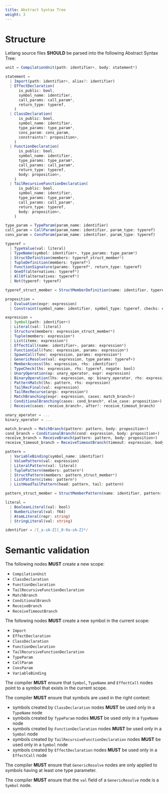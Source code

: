 ```yaml
---
title: Abstract Syntax Tree
weight: 3
---
```


# Structure

Letlang source files **SHOULD** be parsed into the following Abstract Syntax
Tree:

```typescript
unit = CompilationUnit(path: identifier+, body: statement*)

statement =
  | Import(path: identifier+, alias?: identifier)
  | EffectDeclaration(
      is_public: bool,
      symbol_name: identifier,
      call_params: call_param*,
      return_type: typeref,
    )
  | ClassDeclaration(
      is_public: bool,
      symbol_name: identifier,
      type_params: type_param*,
      cons_param: cons_param,
      constraints?: proposition+,
    )
  | FunctionDeclaration(
      is_public: bool,
      symbol_name: identifier,
      type_params: type_param*,
      call_params: call_param*,
      return_type: typeref,
      body: proposition+,
    )
  | TailRecursiveFunctionDeclaration(
      is_public: bool,
      symbol_name: identifier,
      type_params: type_param*,
      call_params: call_param*,
      return_type: typeref,
      body: proposition+,
    )

type_param = TypeParam(param_name: identifier)
call_param = CallParam(param_name: identifier, param_type: typeref)
cons_param = ConsParam(param_name: identifier, param_type: typeref)

typeref =
  | TypeValue(val: literal)
  | TypeName(symbol: identifier+, type_params: type_param*)
  | StructDefinition(members: typeref_struct_member*)
  | TupleDefinition(members: typeref*)
  | FunctionSignature(params: typeref*, return_type: typeref)
  | OneOf(alternatives: typeref*)
  | AllOf(alternatives: typeref*)
  | Not(typeref: typeref)

typeref_struct_member = StructMemberDefinition(name: identifier, typeref: typeref)

proposition =
  | Evaluation(expr: expression)
  | Constraint(symbol_name: identifier, symbol_type: typeref, checks: expression*)

expression =
  | Symbol(path: identifier+)
  | Literal(val: literal)
  | Structure(members: expression_struct_member*)
  | Tuple(members: expression*)
  | List(items: expression*)
  | EffectCall(name: identifier+, params: expression*)
  | FunctionCall(func: expression, params: expression*)
  | SpawnCall(func: expression, params: expression*)
  | GenericResolve(val: expression, type_params: typeref+)
  | MemberAccess(lhs: expression, rhs: identifier)
  | TypeCheck(lhs: expression, rhs: typeref, negate: bool)
  | UnaryOperation(op: unary_operator, expr: expression)
  | BinaryOperation(lhs: expression, op: binary_operator, rhs: expression)
  | PatternMatch(lhs: pattern, rhs: expression)
  | TailRecFinal(val: expression)
  | TailRecRecurse(args: expression*)
  | MatchBranching(expr: expression, cases: match_branch+)
  | ConditionalBranching(cases: cond_branch*, else_case: proposition+)
  | Receive(cases: receive_branch+, after?: receive_timeout_branch)

unary_operator = ...
binary_operator = ...

match_branch = MatchBranch(pattern: pattern, body: proposition+)
cond_branch = ConditionalBranch(cond: expression, body: proposition+)
receive_branch = ReceiveBranch(pattern: pattern, body: proposition+)
receive_timeout_branch = ReceiveTimeoutBranch(timeout: expression, body: proposition+)

pattern =
  | VariableBinding(symbol_name: identifier)
  | ValuePattern(val: expression)
  | LiteralPattern(val: literal)
  | TuplePattern(members: pattern*)
  | StructPattern(members: pattern_struct_member*)
  | ListPattern(items: pattern*)
  | ListHeadTailPattern(head: pattern, tail: pattern)

pattern_struct_member = StructMemberPattern(name: identifier, pattern: pattern)

literal =
  | BooleanLiteral(val: bool)
  | NumberLiteral(val: f64)
  | AtomLiteral(repr: string)
  | StringLiteral(val: string)

identifier = /[_a-zA-Z][_0-9a-zA-Z]*/
```

# Semantic validation

The following nodes **MUST** create a new scope:

 - `CompilationUnit`
 - `ClassDeclaration`
 - `FunctionDeclaration`
 - `TailRecursiveFunctionDeclaration`
 - `MatchBranch`
 - `ConditionalBranch`
 - `ReceiveBranch`
 - `ReceiveTimeoutBranch`

The following nodes **MUST** create a new symbol in the current scope:

 - `Import`
 - `EffectDeclaration`
 - `ClassDeclaration`
 - `FunctionDeclaration`
 - `TailRecursiveFunctionDeclaration`
 - `TypeParam`
 - `CallParam`
 - `ConsParam`
 - `VariableBinding`

The compiler **MUST** ensure that `Symbol`, `TypeName` and `EffectCall` nodes
point to a symbol that exists in the current scope.

The compiler **MUST** ensure that symbols are used in the right context:

 - symbols created by `ClassDeclaration` nodes **MUST** be used only in a `TypeName` node
 - symbols created by `TypeParam` nodes **MUST** be used only in a `TypeName` node
 - symbols created by `FunctionDeclaration` nodes **MUST** be used only in a `Symbol` node
 - symbols created by `TailRecursiveFunctionDeclaration` nodes **MUST** be used only in a `Symbol` node
 - symbols created by `EffectDeclaration` nodes **MUST** be used only in a `EffectCall` node

The compiler **MUST** ensure that `GenericResolve` nodes are only applied to
symbols having at least one type parameter.

The compiler **MUST** ensure that the `val` field of a `GenericResolve` node is
a `Symbol` node.
